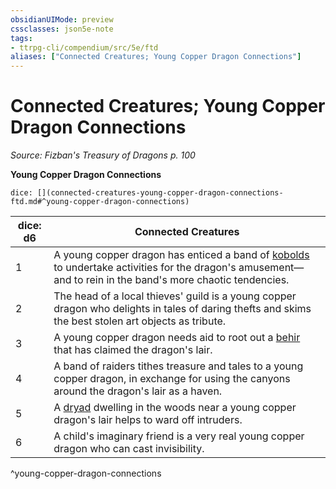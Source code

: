 ```yaml
---
obsidianUIMode: preview
cssclasses: json5e-note
tags:
- ttrpg-cli/compendium/src/5e/ftd
aliases: ["Connected Creatures; Young Copper Dragon Connections"]
---
```

# Connected Creatures; Young Copper Dragon Connections
*Source: Fizban's Treasury of Dragons p. 100* 

**Young Copper Dragon Connections**

`dice: [](connected-creatures-young-copper-dragon-connections-ftd.md#^young-copper-dragon-connections)`

| dice: d6 | Connected Creatures |
|----------|---------------------|
| 1 | A young copper dragon has enticed a band of [kobolds](kobold.md) to undertake activities for the dragon's amusement—and to rein in the band's more chaotic tendencies. |
| 2 | The head of a local thieves' guild is a young copper dragon who delights in tales of daring thefts and skims the best stolen art objects as tribute. |
| 3 | A young copper dragon needs aid to root out a [behir](behir.md) that has claimed the dragon's lair. |
| 4 | A band of raiders tithes treasure and tales to a young copper dragon, in exchange for using the canyons around the dragon's lair as a haven. |
| 5 | A [dryad](dryad.md) dwelling in the woods near a young copper dragon's lair helps to ward off intruders. |
| 6 | A child's imaginary friend is a very real young copper dragon who can cast invisibility. |
^young-copper-dragon-connections